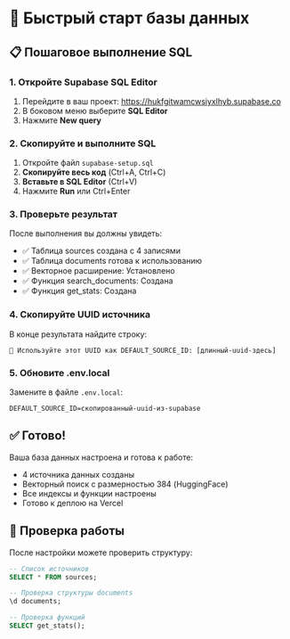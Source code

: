 # 🚀 Быстрый старт базы данных

## 📋 Пошаговое выполнение SQL

### 1. Откройте Supabase SQL Editor
1. Перейдите в ваш проект: https://hukfgitwamcwsiyxlhyb.supabase.co
2. В боковом меню выберите **SQL Editor**
3. Нажмите **New query**

### 2. Скопируйте и выполните SQL
1. Откройте файл `supabase-setup.sql`
2. **Скопируйте весь код** (Ctrl+A, Ctrl+C)
3. **Вставьте в SQL Editor** (Ctrl+V)
4. Нажмите **Run** или Ctrl+Enter

### 3. Проверьте результат
После выполнения вы должны увидеть:
- ✅ Таблица sources создана с 4 записями
- ✅ Таблица documents готова к использованию  
- ✅ Векторное расширение: Установлено
- ✅ Функция search_documents: Создана
- ✅ Функция get_stats: Создана

### 4. Скопируйте UUID источника
В конце результата найдите строку:
```
🎯 Используйте этот UUID как DEFAULT_SOURCE_ID: [длинный-uuid-здесь]
```

### 5. Обновите .env.local
Замените в файле `.env.local`:
```env
DEFAULT_SOURCE_ID=скопированный-uuid-из-supabase
```

## ✅ Готово!

Ваша база данных настроена и готова к работе:
- 4 источника данных созданы
- Векторный поиск с размерностью 384 (HuggingFace)
- Все индексы и функции настроены
- Готово к деплою на Vercel

## 🧪 Проверка работы

После настройки можете проверить структуру:

```sql
-- Список источников
SELECT * FROM sources;

-- Проверка структуры documents
\d documents;

-- Проверка функций
SELECT get_stats();
```